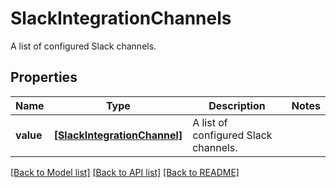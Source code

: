# SlackIntegrationChannels

A list of configured Slack channels.
## Properties
Name | Type | Description | Notes
------------ | ------------- | ------------- | -------------
**value** | [**[SlackIntegrationChannel]**](SlackIntegrationChannel.md) | A list of configured Slack channels. | 

[[Back to Model list]](README.md#documentation-for-models) [[Back to API list]](README.md#documentation-for-api-endpoints) [[Back to README]](README.md)


